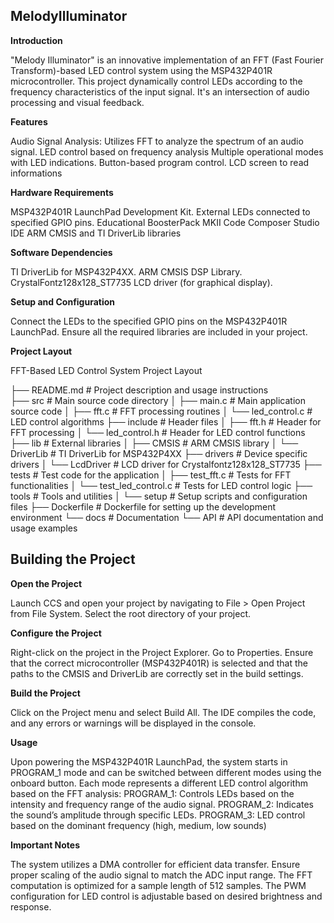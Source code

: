 ## MelodyIlluminator

**Introduction**

"Melody Illuminator" is an innovative implementation of an FFT (Fast Fourier Transform)-based LED control system using the MSP432P401R microcontroller. This project dynamically control LEDs according to the frequency characteristics of the input signal. It's an intersection of audio processing and visual feedback.

**Features**

Audio Signal Analysis: Utilizes FFT to analyze the spectrum of an audio signal.
LED control based on frequency analysis
Multiple operational modes with LED indications.
Button-based program control.
LCD screen to read informations

**Hardware Requirements**

MSP432P401R LaunchPad Development Kit.
External LEDs connected to specified GPIO pins.
Educational BoosterPack MKII
Code Composer Studio IDE
ARM CMSIS and TI DriverLib libraries

**Software Dependencies**

TI DriverLib for MSP432P4XX.
ARM CMSIS DSP Library.
CrystalFontz128x128_ST7735 LCD driver (for graphical display).

**Setup and Configuration**

Connect the LEDs to the specified GPIO pins on the MSP432P401R LaunchPad.
Ensure all the required libraries are included in your project.

**Project Layout**

FFT-Based LED Control System Project Layout

├── README.md                 # Project description and usage instructions <br>
├── src                       # Main source code directory
│   ├── main.c                # Main application source code
│   ├── fft.c                 # FFT processing routines
│   └── led_control.c         # LED control algorithms
├── include                   # Header files
│   ├── fft.h                 # Header for FFT processing
│   └── led_control.h         # Header for LED control functions
├── lib                       # External libraries
│   ├── CMSIS                 # ARM CMSIS library
│   └── DriverLib             # TI DriverLib for MSP432P4XX
├── drivers                   # Device specific drivers
│   └── LcdDriver             # LCD driver for Crystalfontz128x128_ST7735
├── tests                     # Test code for the application
│   ├── test_fft.c            # Tests for FFT functionalities
│   └── test_led_control.c    # Tests for LED control logic
├── tools                     # Tools and utilities
│   └── setup                 # Setup scripts and configuration files
├── Dockerfile                # Dockerfile for setting up the development environment
└── docs                      # Documentation
    └── API                   # API documentation and usage examples

## Building the Project

**Open the Project**

Launch CCS and open your project by navigating to File > Open Project from File System.
Select the root directory of your project.

**Configure the Project**

Right-click on the project in the Project Explorer.
Go to Properties.
Ensure that the correct microcontroller (MSP432P401R) is selected and that the paths to the CMSIS and DriverLib are correctly set in the build settings.

**Build the Project**

Click on the Project menu and select Build All.
The IDE compiles the code, and any errors or warnings will be displayed in the console.

**Usage**

Upon powering the MSP432P401R LaunchPad, the system starts in PROGRAM_1 mode and can be switched between different modes using the onboard button. Each mode represents a different LED control algorithm based on the FFT analysis:
PROGRAM_1: Controls LEDs based on the intensity and frequency range of the audio signal.
PROGRAM_2: Indicates the sound’s amplitude through specific LEDs.
PROGRAM_3: LED control based on the dominant frequency (high, medium, low sounds)

**Important Notes**

The system utilizes a DMA controller for efficient data transfer.
Ensure proper scaling of the audio signal to match the ADC input range.
The FFT computation is optimized for a sample length of 512 samples.
The PWM configuration for LED control is adjustable based on desired brightness and response.

